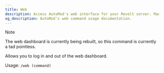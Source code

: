 ```yaml
---
title: Web
description: Access AutoMod's web interface for your Revolt server. Manage settings and view statistics through a user-friendly dashboard.
og_description: AutoMod's web command usage documentation.
---
```


> [!NOTE]
> The web dashboard is currently being rebuilt, so this command is currently a tad pointless.

Allows you to log in and out of the web dashboard.

Usage: `/web (command)`
